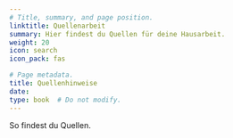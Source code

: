 ```yaml
---
# Title, summary, and page position.
linktitle: Quellenarbeit
summary: Hier findest du Quellen für deine Hausarbeit.
weight: 20
icon: search
icon_pack: fas

# Page metadata.
title: Quellenhinweise
date: 
type: book  # Do not modify.
---
```


So findest du Quellen.
